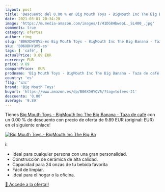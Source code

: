 ```yaml
---
layout: post
title: 'Descuento del 0.00 % en Big Mouth Toys - BigMouth Inc The Big Ba'
date: 2021-03-01 20:34:20
image: 'https://m.media-amazon.com/images/I/41DG8HbwepL._SL400_.jpg'
comments: true
category: ofertas
author: ring
slug: 'B06XDHYQV5-es Big Mouth Toys - BigMouth Inc The Big Banana - Taza de café'
sku: 'B06XDHYQV5-es'
tags: [ 'café', ]
actualPrice: 9.89 EUR
currency: EUR
price: 9.89
comparePrice:  EUR
prodname: 'Big Mouth Toys - BigMouth Inc The Big Banana - Taza de café'
country: 'es'
flag: '🇪🇸'
brand: 'Big Mouth Toys'
buyurl: 'https://www.amazon.es/dp/B06XDHYQV5/?tag=tolees-21'
descuento: '0.00'
average: '9.89'
---
```


Tienes [Big Mouth Toys - BigMouth Inc The Big Banana - Taza de café](https://www.amazon.es/dp/B06XDHYQV5/?tag=tolees-21) con un 0.00 % de descuento con precio de oferta de 9.89 EUR (original:  EUR) en el siguiente enlace!

[![Big Mouth Toys - BigMouth Inc The Big Ba](https://m.media-amazon.com/images/I/41DG8HbwepL._SL400_.jpg)](https://www.amazon.es/dp/B06XDHYQV5/?tag=tolees-21)

ℹ️:

- Ideal para cualquier persona con una gran personalidad.
- Construcción de cerámica de alta calidad.
- Capacidad para 24 onzas de tu bebida favorita
- Fácil de limpiar.
- Ideal para el hogar o la oficina.

[🛒 Accede a la oferta!!](https://www.amazon.es/dp/B06XDHYQV5/?tag=tolees-21)
